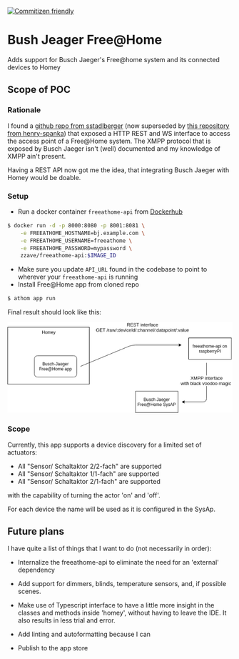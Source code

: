 [![Commitizen friendly](https://img.shields.io/badge/commitizen-friendly-brightgreen.svg)](http://commitizen.github.io/cz-cli/)

# Bush Jeager Free@Home

Adds support for Busch Jaeger's Free@home system and its connected devices to Homey

## Scope of POC 

### Rationale

I found a [github repo from sstadlberger](https://github.com/sstadlberger/home) (now superseded
by [this repository from henry-spanka](https://github.com/henry-spanka/freeathome-api)) that exposed a 
HTTP REST and WS interface to access the access point of a Free@Home system. The XMPP protocol
that is exposed by Busch Jaeger isn't (well) documented and my knowledge of XMPP ain't present.

Having a REST API now  got me the idea, that integrating Busch Jaeger with Homey would be doable.

### Setup

- Run a docker container `freeathome-api` from  [Dockerhub](https://hub.docker.com/r/zzave/freeathome-api/tags)
```bash
$ docker run -d -p 8000:8080 -p 8001:8081 \
    -e FREEATHOME_HOSTNAME=bj.example.com \
    -e FREEATHOME_USERNAME=freeathome \
    -e FREEATHOME_PASSWORD=mypassword \
    zzave/freeathome-api:$IMAGE_ID
```
- Make sure you update `API_URL` found in the codebase to point to wherever your `freeathome-api` is running
- Install Free@Home app from cloned repo
```bash
$ athom app run
```

Final result should look like this:

![Connections](./landscape.png)


### Scope
Currently, this app supports a device discovery for a limited set of actuators:

- All "Sensor/ Schaltaktor 2/2-fach" are supported
- All "Sensor/ Schaltaktor 1/1-fach" are supported
- All "Sensor/ Schaltaktor 2/1-fach" are supported
    
with the capability of turning the actor 'on' and 'off'.

For each device the name will be used as it is configured in the SysAp.



## Future plans
I have quite a list of things that I want to do (not necessarily in order):

- Internalize the freeathome-api to eliminate the need for an 'external' dependency
- Add support for dimmers, blinds, temperature sensors, and, if possible scenes.

- Make use of Typescript interface to have a little more insight in the classes and methods inside 'homey',
without having to leave the IDE. It also results in less trial and error.
- Add linting and autoformatting because I can
- Publish to the app store
